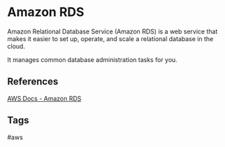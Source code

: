 # Amazon RDS

Amazon Relational Database Service (Amazon RDS) is a web service that makes it easier to set up, operate, and scale a relational database in the cloud.  

It manages common database administration tasks for you.  

## References
[AWS Docs - Amazon RDS](https://docs.aws.amazon.com/AmazonRDS/latest/UserGuide/Welcome.html)  

## Tags
#aws
